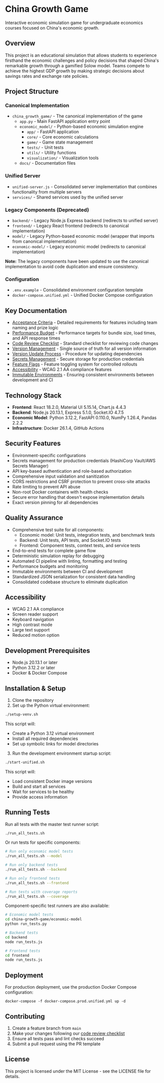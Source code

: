 # China Growth Game

Interactive economic simulation game for undergraduate economics courses focused on China's economic growth.

## Overview

This project is an educational simulation that allows students to experience firsthand the economic challenges and policy decisions that shaped China's remarkable growth through a gamified Solow model. Teams compete to achieve the highest GDP growth by making strategic decisions about savings rates and exchange rate policies.

## Project Structure

### Canonical Implementation

- `china_growth_game/` - The canonical implementation of the game
  - `app.py` - Main FastAPI application entry point
  - `economic_model/` - Python-based economic simulation engine
    - `app/` - FastAPI application
    - `core/` - Core economic calculations
    - `game/` - Game state management
    - `tests/` - Unit tests
    - `utils/` - Utility functions
    - `visualization/` - Visualization tools
  - `docs/` - Documentation files

### Unified Server

- `unified-server.js` - Consolidated server implementation that combines functionality from multiple servers
- `services/` - Shared services used by the unified server

### Legacy Components (Deprecated)

- `backend/` - Legacy Node.js Express backend (redirects to unified server)
- `frontend/` - Legacy React frontend (redirects to canonical implementation)
- `model/` - Legacy Python-based economic model (wrapper that imports from canonical implementation)
- `economic-model/` - Legacy economic model (redirects to canonical implementation)

**Note:** The legacy components have been updated to use the canonical implementation to avoid code duplication and ensure consistency.

### Configuration

- `.env.example` - Consolidated environment configuration template
- `docker-compose.unified.yml` - Unified Docker Compose configuration

## Key Documentation

- [Acceptance Criteria](docs/acceptance-criteria.md) - Detailed requirements for features including team naming and prize logic
- [Performance Budget](docs/performance-budget.md) - Performance targets for bundle size, load times, and API response times
- [Code Review Checklist](docs/code-review-checklist.md) - Standard checklist for reviewing code changes
- [Version Management](docs/version-management.md) - Single source of truth for all version information
- [Version Update Process](docs/version-update-process.md) - Procedure for updating dependencies
- [Secrets Management](app/config/secrets.js) - Secure storage for production credentials
- [Feature Flags](app/config/featureFlags.js) - Feature toggling system for controlled rollouts
- [Accessibility](src/components/common/AccessibilityProvider.jsx) - WCAG 2.1 AA compliance features
- [Immutable Environments](docs/immutable-environments.md) - Ensuring consistent environments between development and CI

## Technology Stack

- **Frontend**: React 18.2.0, Material UI 5.15.14, Chart.js 4.4.3
- **Backend**: Node.js 20.13.1, Express 5.1.0, Socket.IO 4.7.5
- **Economic Model**: Python 3.12.2, FastAPI 0.110.0, NumPy 1.26.4, Pandas 2.2.2
- **Infrastructure**: Docker 26.1.4, GitHub Actions

## Security Features

- Environment-specific configurations
- Secrets management for production credentials (HashiCorp Vault/AWS Secrets Manager)
- API key-based authentication and role-based authorization
- Comprehensive input validation and sanitization
- CORS restrictions and CSRF protection to prevent cross-site attacks
- Rate limiting to prevent API abuse
- Non-root Docker containers with health checks
- Secure error handling that doesn't expose implementation details
- Exact version pinning for all dependencies

## Quality Assurance

- Comprehensive test suite for all components:
  - Economic model: Unit tests, integration tests, and benchmark tests
  - Backend: Unit tests, API tests, and Socket.IO tests
  - Frontend: Component tests, context tests, and service tests
- End-to-end tests for complete game flow
- Deterministic simulation replay for debugging
- Automated CI pipeline with linting, formatting and testing
- Performance budgets and monitoring
- Immutable environments between CI and development
- Standardized JSON serialization for consistent data handling
- Consolidated codebase structure to eliminate duplication

## Accessibility

- WCAG 2.1 AA compliance
- Screen reader support
- Keyboard navigation
- High contrast mode
- Large text support
- Reduced motion option

## Development Prerequisites

- Node.js 20.13.1 or later
- Python 3.12.2 or later
- Docker & Docker Compose

## Installation & Setup

1. Clone the repository
2. Set up the Python virtual environment:

```bash
./setup-venv.sh
```

This script will:
- Create a Python 3.12 virtual environment
- Install all required dependencies
- Set up symbolic links for model directories

3. Run the development environment startup script:

```bash
./start-unified.sh
```

This script will:
- Load consistent Docker image versions
- Build and start all services
- Wait for services to be healthy
- Provide access information

## Running Tests

Run all tests with the master test runner script:

```bash
./run_all_tests.sh
```

Or run tests for specific components:

```bash
# Run only economic model tests
./run_all_tests.sh --model

# Run only backend tests
./run_all_tests.sh --backend

# Run only frontend tests
./run_all_tests.sh --frontend

# Run tests with coverage reports
./run_all_tests.sh --coverage
```

Component-specific test runners are also available:

```bash
# Economic model tests
cd china-growth-game/economic-model
python run_tests.py

# Backend tests
cd backend
node run_tests.js

# Frontend tests
cd frontend
node run_tests.js
```

## Deployment

For production deployment, use the production Docker Compose configuration:

```
docker-compose -f docker-compose.prod.unified.yml up -d
```

## Contributing

1. Create a feature branch from `main`
2. Make your changes following our [code review checklist](docs/code-review-checklist.md)
3. Ensure all tests pass and lint checks succeed
4. Submit a pull request using the PR template

## License

This project is licensed under the MIT License - see the LICENSE file for details.
